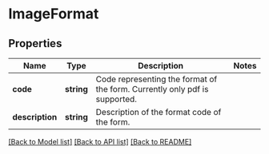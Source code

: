 # ImageFormat

## Properties
Name | Type | Description | Notes
------------ | ------------- | ------------- | -------------
**code** | **string** | Code representing the format of the form. Currently only pdf is supported. | 
**description** | **string** | Description of the format code of the form. | 

[[Back to Model list]](../../README.md#documentation-for-models) [[Back to API list]](../../README.md#documentation-for-api-endpoints) [[Back to README]](../../README.md)

